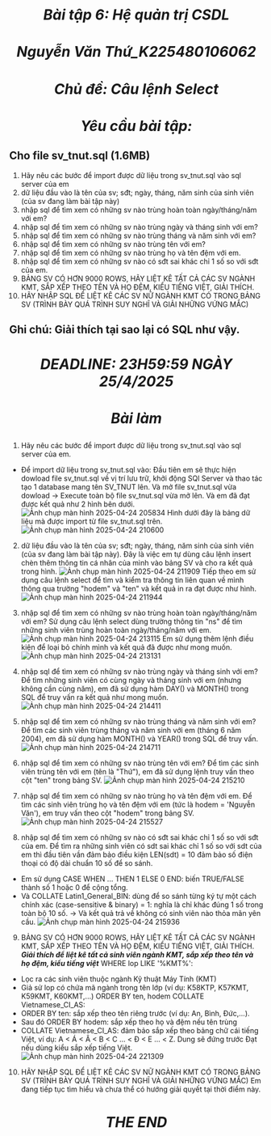 # <p align="center">***Bài tập 6: Hệ quản trị CSDL***</p>
# <p align="center">***Nguyễn Văn Thứ_K225480106062***</p>
# <p align="center">***Chủ đề: Câu lệnh Select***</p>
# <p align="center">***Yêu cầu bài tập:***</p>
## Cho file sv_tnut.sql (1.6MB)
1. Hãy nêu các bước để import được dữ liệu trong sv_tnut.sql vào sql server của em
2. dữ liệu đầu vào là tên của sv; sđt; ngày, tháng, năm sinh của sinh viên (của sv đang làm bài tập này)
3. nhập sql để tìm xem có những sv nào trùng hoàn toàn ngày/tháng/năm với em?
4. nhập sql để tìm xem có những sv nào trùng ngày và tháng sinh với em?
5. nhập sql để tìm xem có những sv nào trùng tháng và năm sinh với em?
6. nhập sql để tìm xem có những sv nào trùng tên với em?
7. nhập sql để tìm xem có những sv nào trùng họ và tên đệm với em.
8. nhập sql để tìm xem có những sv nào có sđt sai khác chỉ 1 số so với sđt của em.
9. BẢNG SV CÓ HƠN 9000 ROWS, HÃY LIỆT KÊ TẤT CẢ CÁC SV NGÀNH KMT, SẮP XẾP THEO TÊN VÀ HỌ ĐỆM, KIỂU TIẾNG  VIỆT, GIẢI THÍCH.
10. HÃY NHẬP SQL ĐỂ LIỆT KÊ CÁC SV NỮ NGÀNH KMT CÓ TRONG BẢNG SV (TRÌNH BÀY QUÁ TRÌNH SUY NGHĨ VÀ GIẢI NHỮNG VỨNG MẮC)

## Ghi chú: Giải thích tại sao lại có SQL như vậy.
# <p align="center">***DEADLINE: 23H59:59 NGÀY 25/4/2025***</p>
# <p align="center">***Bài làm***</p>

1. Hãy nêu các bước để import được dữ liệu trong sv_tnut.sql vào sql server của em.
+ Để import dữ liệu trong sv_tnut.sql vào: Đầu tiên em sẽ thực hiện dowload file sv_tnut.sql về vị trí lưu trữ, khởi động SQl Server và thao tác tạo 1 database mang tên SV_TNUT lên. Và mở file sv_tnut.sql vừa dowload -> Execute toàn bộ file sv_tnut.sql vừa mở lên. Và em đã đạt được kết quả như 2 hình bên dưới.
![Ảnh chụp màn hình 2025-04-24 205834](https://github.com/user-attachments/assets/96c7acbf-4a8c-4b29-afbc-9b8266b44120)
Hình dưới đây là bảng dữ liệu mà được import từ file sv_tnut.sql trên.
![Ảnh chụp màn hình 2025-04-24 210600](https://github.com/user-attachments/assets/c6742ffb-ae9b-46b7-b28b-4a93f9844024)

2. dữ liệu đầu vào là tên của sv; sđt; ngày, tháng, năm sinh của sinh viên (của sv đang làm bài tập này).
Đây là việc em tự dùng câu lệnh insert chèn thêm thông tin cá nhân của mình vào bảng SV và cho ra kết quả trong hình.
![Ảnh chụp màn hình 2025-04-24 211909](https://github.com/user-attachments/assets/98574d97-2045-40ec-ada3-92bf67ab9418)
Tiếp theo em sử dụng câu lệnh select để tìm và kiểm tra thông tin liên quan về mình thông qua trường "hodem" và "ten" và kết quả in ra đạt được như hình.
![Ảnh chụp màn hình 2025-04-24 211944](https://github.com/user-attachments/assets/7a5da38c-da71-4c99-afdf-453bb3e571d4)

3. nhập sql để tìm xem có những sv nào trùng hoàn toàn ngày/tháng/năm với em?
Sử dụng câu lệnh select dùng trường thông tin "ns" để tìm những sinh viên trùng hoàn toàn ngày/tháng/năm với em.
![Ảnh chụp màn hình 2025-04-24 213115](https://github.com/user-attachments/assets/53a08faa-2fc8-4370-88de-6f26e1944676)
Em sử dụng thêm lệnh điều kiện để loại bỏ chính mình và kết quả đã được như mong muốn.
![Ảnh chụp màn hình 2025-04-24 213131](https://github.com/user-attachments/assets/bcc4093d-797c-4117-bbb7-9ec8115378e3)

4. nhập sql để tìm xem có những sv nào trùng ngày và tháng sinh với em?
Để tìm những sinh viên có cùng ngày và tháng sinh với em (nhưng không cần cùng năm), em đã sử dụng hàm DAY() và MONTH() trong SQL để truy vấn ra kết quả như mong muốn.
![Ảnh chụp màn hình 2025-04-24 214411](https://github.com/user-attachments/assets/ff1c53db-a470-44c2-a896-462098df53ed)

5. nhập sql để tìm xem có những sv nào trùng tháng và năm sinh với em?
Để tìm các sinh viên trùng tháng và năm sinh với em (tháng 6 năm 2004), em đã sử dụng hàm MONTH() và YEAR() trong SQL để truy vấn.
![Ảnh chụp màn hình 2025-04-24 214711](https://github.com/user-attachments/assets/e00b4863-a864-4e62-bb29-513294383fb1)

6. nhập sql để tìm xem có những sv nào trùng tên với em?
Để tìm các sinh viên trùng tên với em (tên là "Thứ"), em đã sử dụng lệnh truy vấn theo cột "ten" trong bảng SV.
![Ảnh chụp màn hình 2025-04-24 215210](https://github.com/user-attachments/assets/a7bf2cfc-f00d-4c21-a5ae-2a049ad2aa1d)

7. nhập sql để tìm xem có những sv nào trùng họ và tên đệm với em.
Để tìm các sinh viên trùng họ và tên đệm với em (tức là hodem = 'Nguyễn Văn'), em truy vấn theo cột "hodem" trong bảng SV.
![Ảnh chụp màn hình 2025-04-24 215527](https://github.com/user-attachments/assets/22cd51e4-ee1e-484f-920a-7e349fd7f7af)

8. nhập sql để tìm xem có những sv nào có sđt sai khác chỉ 1 số so với sđt của em.
Để tìm ra những sinh viên có sdt sai khác chỉ 1 số so với sdt của em thì đầu tiên vần đảm bảo điều kiện LEN(sdt) = 10 đảm bảo số điện thoại có độ dài chuẩn 10 số để so sánh.
+ Em sử dụng CASE WHEN ... THEN 1 ELSE 0 END: biến TRUE/FALSE thành số 1 hoặc 0 để cộng tổng.
+ Và COLLATE Latin1_General_BIN: dùng để so sánh từng ký tự một cách chính xác (case-sensitive & binary) = 1: nghĩa là chỉ khác đúng 1 số trong toàn bộ 10 số.
-> Và kết quả trả về không có sinh viên nào thỏa mãn yên cầu.
![Ảnh chụp màn hình 2025-04-24 215936](https://github.com/user-attachments/assets/b86cf9b6-df54-487a-aa5e-88a88756e8f5)

9. BẢNG SV CÓ HƠN 9000 ROWS, HÃY LIỆT KÊ TẤT CẢ CÁC SV NGÀNH KMT, SẮP XẾP THEO TÊN VÀ HỌ ĐỆM, KIỂU TIẾNG  VIỆT, GIẢI THÍCH.
***Giải thích để liệt kê tất cả sinh viên ngành KMT, sắp xếp theo tên và họ đệm, kiểu tiếng việt***
WHERE lop LIKE '%KMT%':
+ Lọc ra các sinh viên thuộc ngành Kỹ thuật Máy Tính (KMT)
+ Giả sử lop có chứa mã ngành trong tên lớp (ví dụ: K58KTP, K57KMT, K59KMT, K60KMT,...)
ORDER BY ten, hodem COLLATE Vietnamese_CI_AS:
+ ORDER BY ten: sắp xếp theo tên riêng trước (ví dụ: An, Bình, Đức,...).
+ Sau đó ORDER BY hodem: sắp xếp theo họ và đệm nếu tên trùng
+ COLLATE Vietnamese_CI_AS: đảm bảo sắp xếp theo bảng chữ cái tiếng Việt, ví dụ: A < Á < Â < B < C ... < Đ < E ... < Z. Dung sẽ đứng trước Đạt nếu dùng kiểu sắp xếp tiếng Việt.
![Ảnh chụp màn hình 2025-04-24 221309](https://github.com/user-attachments/assets/3d4ee006-2e11-4385-87ec-769732961c20)

10. HÃY NHẬP SQL ĐỂ LIỆT KÊ CÁC SV NỮ NGÀNH KMT CÓ TRONG BẢNG SV (TRÌNH BÀY QUÁ TRÌNH SUY NGHĨ VÀ GIẢI NHỮNG VỨNG MẮC)
Em đang tiếp tục tìm hiểu và chưa thể có hướng giải quyết tại thời điểm này.
# <p align="center">***THE END***</p>
